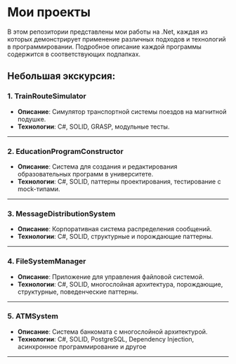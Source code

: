 # Мои проекты

В этом репозитории представлены мои работы на .Net, каждая из которых демонстрирует применение различных подходов и технологий в программировании. Подробное описание каждой программы содержится в соответствующих подпапках.

## Небольшая экскурсия:

### 1. **TrainRouteSimulator**
   - **Описание**: Симулятор транспортной системы поездов на магнитной подушке.
   - **Технологии**: C#, SOLID, GRASP, модульные тесты.

---

### 2. **EducationProgramConstructor**
   - **Описание**: Система для создания и редактирования образовательных программ в университете.
   - **Технологии**: C#, SOLID, паттерны проектирования, тестирование с mock-типами.

---

### 3. **MessageDistributionSystem**
   - **Описание**: Корпоративная система распределения сообщений.
   - **Технологии**: C#, SOLID, структурные и порождающие паттерны.

---

### 4. **FileSystemManager**
   - **Описание**: Приложение для управления файловой системой.
   - **Технологии**: C#, SOLID, многослойная архитектура, порождающие, структурные, поведенческие паттерны.

---

### 5. **ATMSystem**
   - **Описание**: Система банкомата с многослойной архитектурой.
   - **Технологии**: C#, SOLID, PostgreSQL, Dependency Injection, асинхронное программирование и другое

---

